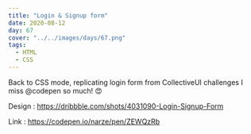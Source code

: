 ```yaml
---
title: "Login & Signup form"
date: 2020-08-12
day: 67
cover: "../../images/days/67.png"
tags:
  - HTML
  - CSS
---
```


Back to CSS mode, replicating login form from CollectiveUI challenges
I miss @codepen so much! 😍

Design : https://dribbble.com/shots/4031090-Login-Signup-Form

Link : https://codepen.io/narze/pen/ZEWQzRb
